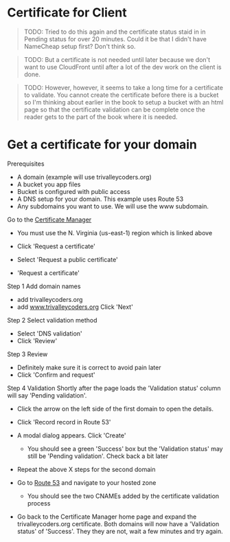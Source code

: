 # Certificate for Client

> TODO: Tried to do this again and the certificate status staid in in Pending status for over 20 minutes. Could it be that I didn't have NameCheap setup first? Don't think so.

> TODO: But a certificate is not needed until later because we don't want to use CloudFront until after a lot of the dev work on the client is done.

> TODO: However, however, it seems to take a long time for a certificate to validate. You cannot create the certificate before there is a bucket so I'm thinking about earlier in the book to setup a bucket with an html page so that the certificate validation can be complete once the reader gets to the part of the book where it is needed.

# Get a certificate for your domain

Prerequisites
- A domain (example will use trivalleycoders.org)
- A bucket you app files
- Bucket is configured with public access
- A DNS setup for your domain. This example uses Route 53
- Any subdomains you want to use. We will use the www subdomain.

Go to the [Certificate Manager](https://console.aws.amazon.com/acm/home?region=us-east-1#/)
- You must use the N. Virginia (us-east-1) region which is linked above

- Click 'Request a certificate'
- Select 'Request a public certificate'
- 'Request a certificate'

Step 1 Add domain names
- add trivalleycoders.org
- add www.trivalleycoders.org
Click 'Next'

Step 2 Select validation method
- Select 'DNS validation'
- Click 'Review'

Step 3 Review
- Definitely make sure it is correct to avoid pain later
- Click 'Confirm and request'

Step 4 Validation
Shortly after the page loads the 'Validation status' column will say 'Pending validation'. 
- Click the arrow on the left side of the first domain to open the details.
- Click 'Record record in Route 53'
- A modal dialog appears. Click 'Create'
  - You should see a green 'Success' box but the 'Validation status' may still be 'Pending validation'. Check back a bit later
- Repeat the above X steps for the second domain

- Go to [Route 53](https://console.aws.amazon.com/route53) and navigate to your hosted zone
  - You should see the two CNAMEs added by the certificate validation process
- Go back to the Certificate Manager home page and expand the trivalleycoders.org certificate. Both domains will now have a 'Validation status' of 'Success'. They they are not, wait a few minutes and try again.

